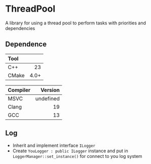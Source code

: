 # ThreadPool

A library for using a thread pool to perform tasks with priorities and dependencies

## Dependence

| Tool  |      |
|:------|-----:|
| C++   |   23 |
| CMake | 4.0+ |

| Compiler |   Version |
|:---------|----------:|
| MSVC     | undefined |
| Clang    |        19 |
| GCC      |        13 |

## Log

* Inherit and implement interface `ILogger`
* Create `YouLogger : public ILogger` instance and put in `LoggerManager::set_instance()` for connect to you log system
